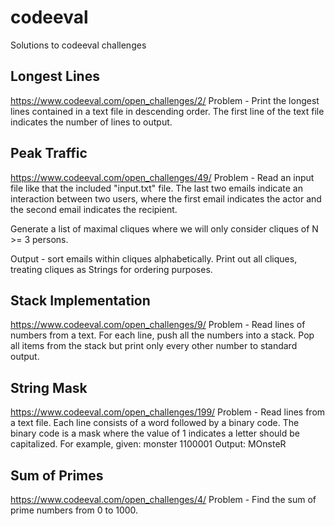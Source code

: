 # codeeval
Solutions to codeeval challenges

## Longest Lines
https://www.codeeval.com/open_challenges/2/
Problem - Print the longest lines contained in a text file in descending order. The first line of the text file indicates the number of lines to output.

## Peak Traffic
https://www.codeeval.com/open_challenges/49/
Problem - Read an input file like that the included "input.txt" file. The last two emails indicate an interaction between two users, where the first email indicates the actor and the second email indicates the recipient.

Generate a list of maximal cliques where we will only consider cliques of N >= 3 persons. 

Output - sort emails within cliques alphabetically. Print out all cliques, treating cliques as Strings for ordering purposes.

## Stack Implementation
https://www.codeeval.com/open_challenges/9/
Problem - Read lines of numbers from a text. For each line, push all the numbers into a stack. Pop all items from the stack but print only every other number to standard output.

## String Mask
https://www.codeeval.com/open_challenges/199/
Problem - Read lines from a text file. Each line consists of a word followed by a binary code. The binary code is a mask where the value of 1 indicates a letter should be capitalized.
For example, given: 
  monster 1100001 
Output: MOnsteR

## Sum of Primes
https://www.codeeval.com/open_challenges/4/
Problem - Find the sum of prime numbers from 0 to 1000.
